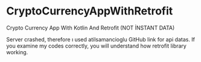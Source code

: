 # CryptoCurrencyAppWithRetrofit
Crypto Currency App With Kotlin And Retrofit (NOT İNSTANT DATA)

Server crashed, therefore ı used atilsamancioglu GitHub link for api datas. If you examine my codes correctly, you will understand how retrofit library working.
